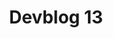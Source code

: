 ---
slug: 13
title: Devblog 13
description: It's been a little while since we last parked our construction diggers to publish a devblog, but we intend to step things up a gear in future starting with this, the first in a revamped and polution-free series of updates, intended to keep you even more up to date with developments and community trends in the world of Scrap Mechanic!
image: images/devblog/13/title.png
toc_max_heading_level: 4
authors: kacper
draft: true
---